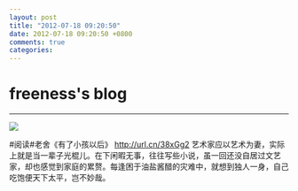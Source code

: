```yaml
---
layout: post
title: "2012-07-18 09:20:50"
date: 2012-07-18 09:20:50 +0800
comments: true
categories: 
---
```


# freeness's blog

----------

![](http://okqmqrbgo.bkt.clouddn.com/201207180920501.jpg)

>
\#阅读\#老舍《有了小孩以后》
http://url.cn/38xGg2
艺术家应以艺术为妻，实际上就是当一辈子光棍儿。在下闲暇无事，往往写些小说，虽一回还没自居过文艺家，却也感觉到家庭的累赘。每逢困于油盐酱醋的灾难中，就想到独人一身，自己吃饱便天下太平，岂不妙哉。